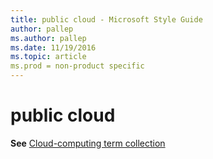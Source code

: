 ```yaml
---
title: public cloud - Microsoft Style Guide
author: pallep
ms.author: pallep
ms.date: 11/19/2016
ms.topic: article
ms.prod = non-product specific
---
```


# public cloud

**See** [Cloud-computing term collection](/style-guide/a-z-word-list-term-collections/term-collections/cloud-computing-terms)
